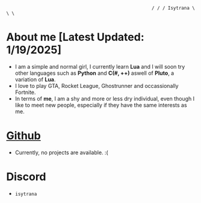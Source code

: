                                                           / / / Isytrana \ \ \
# About me [Latest Updated: 1/19/2025]
- I am a simple and normal girl, I currently learn **Lua** and I will soon try other languages such as **Python** and **C(#, ++)** aswell of **Pluto**, a variation of **Lua**.
- I love to play GTA, Rocket League, Ghostrunner and occassionally Fortnite.
- In terms of **me**, I am a shy and more or less dry individual, even though I like to meet new people, especially if they have the same interests as me.

# [Github](https://github.com/isytrana)
  - Currently, no projects are available. :(

# Discord
- `isytrana`
